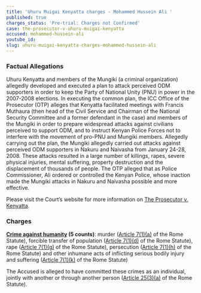 ```yaml
---
title: 'Uhuru Muigai Kenyatta charges - Mohammed Hussein Ali '
published: true
charges_status: 'Pre-trial: Charges not Confirmed'
case: the-prosecutor-v-uhuru-muigai-kenyatta
accused: mohammed-hussein-ali
youtube_id:
slug: uhuru-muigai-kenyatta-charges-mohammed-hussein-ali
---
```



### Factual Allegations

Uhuru Kenyatta and members of the Mungiki (a criminal organization) allegedly developed and executed a plan to attack perceived ODM supporters in order to keep the Party of National Unity (PNU) in power in the 2007-2008 elections. In executing the common plan, the ICC Office of the Prosecutor (OTP) alleges that Kenyatta facilitated meetings with Francis Muthaura (then head of the Civil Service and Chairman of the National Security Committee and a former defendant in the case) and members of the Mungiki in order to prepare widespread attacks against civilians perceived to support ODM, and to instruct Kenyan Police Forces not to interfere with the movement of pro-PNU and Mungiki members. Allegedly carrying out the plan, the Mungiki allegedly carried out attacks against perceived ODM supporters in Nakuru and Naivasha from January 24-28, 2008. These attacks resulted in a large number of killings, rapes, severe physical injuries, mental suffering, property destruction and the displacement of thousands of people. The OTP alleged that as Police Commissioner, Ali ordered or controlled the Kenyan Police, whose inaction made the Mungiki attacks in Nakuru and Naivasha possible and more effective.

Please visit the Court’s website for more information on [The Prosecutor v. Kenyatta](https://www.icc-cpi.int/kenya/kenyatta).

### Charges

**[Crime against humanity](http://www.casematrixnetwork.org/case-m/klamberg-commentary/rome-statute/#c1171) (5 counts)**: murder ([Article 7(1)(a)](http://www.casematrixnetwork.org/cmn-knowledge-hub/klamberg-commentary/elements-of-crime/#c2286) of the Rome Statute), forcible transfer of population ([Article 7(1)(d)](http://www.casematrixnetwork.org/cmn-knowledge-hub/klamberg-commentary/elements-of-crime/#c2289) of the Rome Statute), rape ([Article 7(1)(g)](http://www.casematrixnetwork.org/cmn-knowledge-hub/klamberg-commentary/elements-of-crime/#c2292) of the Rome Statute), persecution ([Article 7(1)(h)](http://www.casematrixnetwork.org/cmn-knowledge-hub/klamberg-commentary/elements-of-crime/#c2298) of the Rome Statute) and other inhumane acts of inflicting serious bodily injury and suffering ([Article 7(1)(k)](http://www.casematrixnetwork.org/cmn-knowledge-hub/klamberg-commentary/elements-of-crime/#c2301) of the Rome Statute)

The Accused is alleged to have committed these crimes as an individual, jointly with another or through another person ([Article 25(3)(a)](http://www.casematrixnetwork.org/case-m/klamberg-commentary/rome-statute/#c1198) of the Rome Statute).